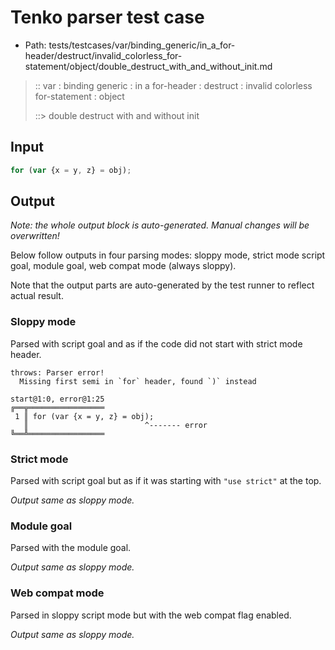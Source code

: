 # Tenko parser test case

- Path: tests/testcases/var/binding_generic/in_a_for-header/destruct/invalid_colorless_for-statement/object/double_destruct_with_and_without_init.md

> :: var : binding generic : in a for-header : destruct : invalid colorless for-statement : object
>
> ::> double destruct with and without init

## Input

`````js
for (var {x = y, z} = obj);
`````

## Output

_Note: the whole output block is auto-generated. Manual changes will be overwritten!_

Below follow outputs in four parsing modes: sloppy mode, strict mode script goal, module goal, web compat mode (always sloppy).

Note that the output parts are auto-generated by the test runner to reflect actual result.

### Sloppy mode

Parsed with script goal and as if the code did not start with strict mode header.

`````
throws: Parser error!
  Missing first semi in `for` header, found `)` instead

start@1:0, error@1:25
╔══╦═════════════════
 1 ║ for (var {x = y, z} = obj);
   ║                          ^------- error
╚══╩═════════════════

`````

### Strict mode

Parsed with script goal but as if it was starting with `"use strict"` at the top.

_Output same as sloppy mode._

### Module goal

Parsed with the module goal.

_Output same as sloppy mode._

### Web compat mode

Parsed in sloppy script mode but with the web compat flag enabled.

_Output same as sloppy mode._

